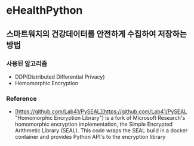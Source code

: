 # eHealthPython

## 스마트워치의 건강데이터를 안전하게 수집하여 저장하는 방법

### 사용된 알고리즘
- DDP(Distributed Differential Privacy)
- Homomorphic Encryption 

### Reference
- [https://github.com/Lab41/PySEAL](https://github.com/Lab41/PySEAL "Homomorphic Encryption Library") is a fork of Microsoft Research's homomorphic encryption implementation, the Simple Encrypted Arithmetic Library (SEAL). This code wraps the SEAL build in a docker container and provides Python API's to the encryption library
